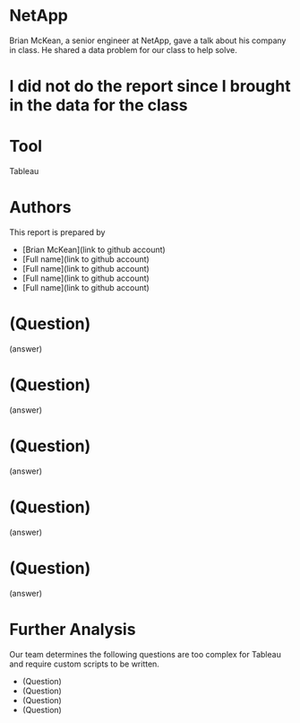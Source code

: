 # NetApp

Brian McKean, a senior engineer at NetApp, gave a talk about his company in class.
He shared a data problem for our class to help solve.


# I did not do the report since I brought in the data for the class

# Tool
Tableau

# Authors

This report is prepared by
* [Brian McKean](link to github account)
* [Full name](link to github account)
* [Full name](link to github account)
* [Full name](link to github account)
* [Full name](link to github account)

# (Question)

(answer)

# (Question)

(answer)

# (Question)

(answer)

# (Question)

(answer)

# (Question)

(answer)

# Further Analysis

Our team determines the following questions are too complex for Tableau and
require custom scripts to be written.

* (Question)
* (Question)
* (Question)
* (Question)
